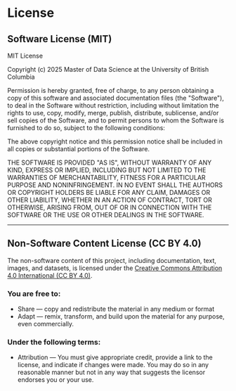 # License

## Software License (MIT)

MIT License

Copyright (c) 2025 Master of Data Science at the University of British Columbia

Permission is hereby granted, free of charge, to any person obtaining a copy
of this software and associated documentation files (the "Software"), to deal
in the Software without restriction, including without limitation the rights
to use, copy, modify, merge, publish, distribute, sublicense, and/or sell
copies of the Software, and to permit persons to whom the Software is
furnished to do so, subject to the following conditions:

The above copyright notice and this permission notice shall be included in
all copies or substantial portions of the Software.

THE SOFTWARE IS PROVIDED "AS IS", WITHOUT WARRANTY OF ANY KIND, EXPRESS OR
IMPLIED, INCLUDING BUT NOT LIMITED TO THE WARRANTIES OF MERCHANTABILITY,
FITNESS FOR A PARTICULAR PURPOSE AND NONINFRINGEMENT. IN NO EVENT SHALL THE
AUTHORS OR COPYRIGHT HOLDERS BE LIABLE FOR ANY CLAIM, DAMAGES OR OTHER
LIABILITY, WHETHER IN AN ACTION OF CONTRACT, TORT OR OTHERWISE, ARISING FROM,
OUT OF OR IN CONNECTION WITH THE SOFTWARE OR THE USE OR OTHER DEALINGS IN THE
SOFTWARE.

---

## Non-Software Content License (CC BY 4.0)

The non-software content of this project, including documentation, text, images, and datasets, is licensed under the [Creative Commons Attribution 4.0 International (CC BY 4.0)](https://creativecommons.org/licenses/by/4.0/).

### You are free to:
- Share — copy and redistribute the material in any medium or format
- Adapt — remix, transform, and build upon the material for any purpose, even commercially.

### Under the following terms:
- Attribution — You must give appropriate credit, provide a link to the license, and indicate if changes were made. You may do so in any reasonable manner but not in any way that suggests the licensor endorses you or your use.

